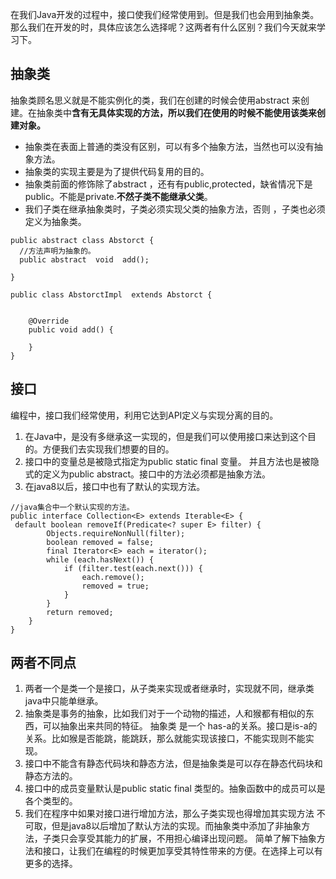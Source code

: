 在我们Java开发的过程中，接口使我们经常使用到。但是我们也会用到抽象类。那么我们在开发的时，具体应该怎么选择呢？这两者有什么区别？我们今天就来学习下。
## 抽象类
  抽象类顾名思义就是不能实例化的类，我们在创建的时候会使用abstract  来创建。在抽象类中**含有无具体实现的方法，所以我们在使用的时候不能使用该类来创建对象。**
 *  抽象类在表面上普通的类没有区别，可以有多个抽象方法，当然也可以没有抽象方法。
 *  抽象类的实现主要是为了提供代码复用的目的。
 *  抽象类前面的修饰除了abstract ，还有有public,protected，缺省情况下是public。不能是private.**不然子类不能继承父类**。
 * 我们子类在继承抽象类时，子类必须实现父类的抽象方法，否则 ，子类也必须定义为抽象类。
```
public abstract class Abstorct {
  //方法声明为抽象的。
  public abstract  void  add();

}

public class AbstorctImpl  extends Abstorct {


    @Override
    public void add() {

    }
}
```
## 接口 
编程中，接口我们经常使用，利用它达到API定义与实现分离的目的。
1. 在Java中，是没有多继承这一实现的，但是我们可以使用接口来达到这个目的。方便我们去实现我们想要的目的。
2. 接口中的变量总是被隐式指定为public static final 变量。 并且方法也是被隐式的定义为public abstract。接口中的方法必须都是抽象方法。
3. 在java8以后，接口中也有了默认的实现方法。
```
//java集合中一个默认实现的方法。
public interface Collection<E> extends Iterable<E> {
 default boolean removeIf(Predicate<? super E> filter) {
        Objects.requireNonNull(filter);
        boolean removed = false;
        final Iterator<E> each = iterator();
        while (each.hasNext()) {
            if (filter.test(each.next())) {
                each.remove();
                removed = true;
            }
        }
        return removed;
    }
}
```
## 两者不同点
1. 两者一个是类一个是接口，从子类来实现或者继承时，实现就不同，继承类java中只能单继承。
2. 抽象类是事务的抽象，比如我们对于一个动物的描述，人和猴都有相似的东西，可以抽象出来共同的特征。 抽象类 是一个 has-a的关系。接口是is-a的关系。比如猴是否能跳，能跳跃，那么就能实现该接口，不能实现则不能实现。
3. 接口中不能含有静态代码块和静态方法，但是抽象类是可以存在静态代码块和静态方法的。
4. 接口中的成员变量默认是public static final 类型的。抽象函数中的成员可以是各个类型的。
5. 我们在程序中如果对接口进行增加方法，那么子类实现也得增加其实现方法 不可取，但是java8以后增加了默认方法的实现。而抽象类中添加了非抽象方法，子类只会享受其能力的扩展，不用担心编译出现问题。
简单了解下抽象方法和接口，让我们在编程的时候更加享受其特性带来的方便。在选择上可以有更多的选择。
